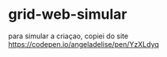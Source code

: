 # grid-web-simular
 para simular a criaçao, copiei do site https://codepen.io/angeladelise/pen/YzXLdyq

